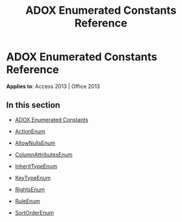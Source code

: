 ﻿---
title: ADOX Enumerated Constants Reference
TOCTitle: ADOX Enumerated Constants
ms:assetid: a779fa31-da59-422b-9e1a-d5668b8c1f3d
ms:mtpsurl: https://msdn.microsoft.com/en-us/library/JJ249774(v=office.15)
ms:contentKeyID: 48546878
ms.date: 09/18/2015
mtps_version: v=office.15
---

# ADOX Enumerated Constants Reference


**Applies to**: Access 2013 | Office 2013

## In this section

  - [ADOX Enumerated Constants](adox-enumerated-constants.md)

  - [ActionEnum](actionenum.md)

  - [AllowNullsEnum](allownullsenum.md)

  - [ColumnAttributesEnum](columnattributesenum.md)

  - [InheritTypeEnum](inherittypeenum.md)

  - [KeyTypeEnum](keytypeenum.md)

  - [RightsEnum](rightsenum.md)

  - [RuleEnum](ruleenum.md)

  - [SortOrderEnum](sortorderenum.md)

